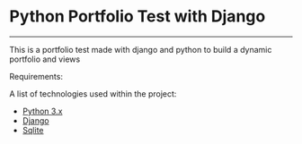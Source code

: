 # Python Portfolio Test with Django
***
This is a portfolio test made with django and python to build a dynamic portfolio and views

Requirements:

A list of technologies used within the project:
* [Python 3.x](https://www.python.org/)
* [Django](https://www.djangoproject.com/)
* [Sqlite](https://sqlite.org/index.html)




